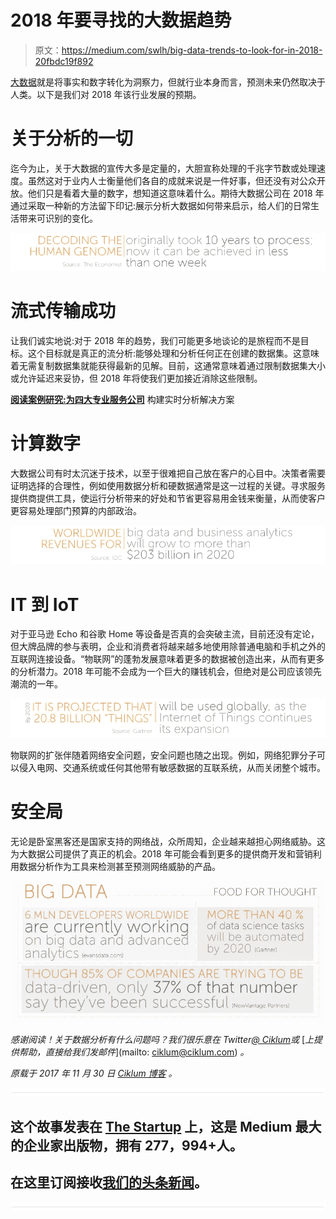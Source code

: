# 2018 年要寻找的大数据趋势

> 原文：<https://medium.com/swlh/big-data-trends-to-look-for-in-2018-20fbdc19f892>

[大数据](https://www.ciklum.com/our-expertise/big-data-analytics/)就是将事实和数字转化为洞察力，但就行业本身而言，预测未来仍然取决于人类。以下是我们对 2018 年该行业发展的预期。

# 关于分析的一切

迄今为止，关于大数据的宣传大多是定量的，大胆宣称处理的千兆字节数或处理速度。虽然这对于业内人士衡量他们各自的成就来说是一件好事，但还没有对公众开放。他们只是看着大量的数字，想知道这意味着什么。期待大数据公司在 2018 年通过采取一种新的方法留下印记:展示分析大数据如何带来启示，给人们的日常生活带来可识别的变化。

![](img/68700e5a312b31af6adf44da82c4433c.png)

# 流式传输成功

让我们诚实地说:对于 2018 年的趋势，我们可能更多地谈论的是旅程而不是目标。这个目标就是真正的流分析:能够处理和分析任何正在创建的数据集。这意味着无需复制数据集就能获得最新的见解。目前，这通常意味着通过限制数据集大小或允许延迟来妥协，但 2018 年将使我们更加接近消除这些限制。

[**阅读案例研究:为四大专业服务公司**](https://www.ciklum.com/case-studies/big-four-professional-services-firm/) 构建实时分析解决方案

# 计算数字

大数据公司有时太沉迷于技术，以至于很难把自己放在客户的心目中。决策者需要证明选择的合理性，例如使用数据分析和硬数据通常是这一过程的关键。寻求服务提供商提供工具，使运行分析带来的好处和节省更容易用金钱来衡量，从而使客户更容易处理部门预算的内部政治。

![](img/7f152f7d67c56ed25a5313ae1d87906a.png)

# IT 到 IoT

对于亚马逊 Echo 和谷歌 Home 等设备是否真的会突破主流，目前还没有定论，但大牌品牌的参与表明，企业和消费者将越来越多地使用除普通电脑和手机之外的互联网连接设备。“物联网”的蓬勃发展意味着更多的数据被创造出来，从而有更多的分析潜力。2018 年可能不会成为一个巨大的赚钱机会，但绝对是公司应该领先潮流的一年。

![](img/0230a430ed559022f065358ee69b5fbb.png)

物联网的扩张伴随着网络安全问题，安全问题也随之出现。例如，网络犯罪分子可以侵入电网、交通系统或任何其他带有敏感数据的互联系统，从而关闭整个城市。

# 安全局

无论是卧室黑客还是国家支持的网络战，众所周知，企业越来越担心网络威胁。这为大数据公司提供了真正的机会。2018 年可能会看到更多的提供商开发和营销利用数据分析作为工具来检测甚至预测网络威胁的产品。

![](img/51f121bb13dbee3846554fe58117ed82.png)

*感谢阅读！关于数据分析有什么问题吗？我们很乐意在 Twitter*[*@ Ciklum*](https://twitter.com/ciklum)*或* [*上提供帮助，直接给我们发邮件*](mailto: ciklum@ciklum.com) *。*

*原载于 2017 年 11 月 30 日* [*Ciklum 博客*](https://www.ciklum.com/blog/) *。*

![](img/731acf26f5d44fdc58d99a6388fe935d.png)

## 这个故事发表在 [The Startup](https://medium.com/swlh) 上，这是 Medium 最大的企业家出版物，拥有 277，994+人。

## 在这里订阅接收[我们的头条新闻](http://growthsupply.com/the-startup-newsletter/)。

![](img/731acf26f5d44fdc58d99a6388fe935d.png)